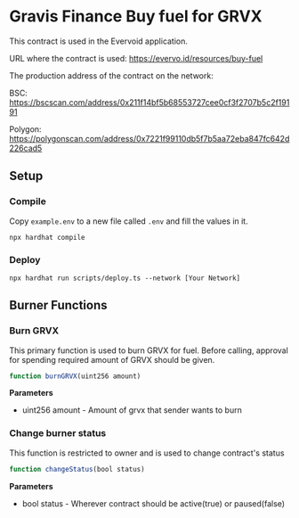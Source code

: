 # Gravis Finance Buy fuel for GRVX 

This contract is used in the Evervoid application.

URL where the contract is used: https://evervo.id/resources/buy-fuel

The production address of the contract on the network:

BSC: https://bscscan.com/address/0x211f14bf5b68553727cee0cf3f2707b5c2f19191

Polygon: https://polygonscan.com/address/0x7221f99110db5f7b5aa72eba847fc642d226cad5



## Setup

### Compile

Copy `example.env` to a new file called `.env` and fill the values in it.

```
npx hardhat compile
```

### Deploy

```
npx hardhat run scripts/deploy.ts --network [Your Network]
```

## Burner Functions

### Burn GRVX

This primary function is used to burn GRVX for fuel. Before calling, approval for spending required amount of GRVX should be given.

```jsx
function burnGRVX(uint256 amount)
```

**Parameters**

-   uint256 amount - Amount of grvx that sender wants to burn

### Change burner status

This function is restricted to owner and is used to change contract's status

```jsx
function changeStatus(bool status)
```

**Parameters**

-   bool status - Wherever contract should be active(true) or paused(false)
